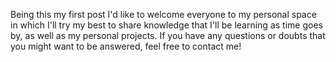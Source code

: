 Being this my first post I'd like to welcome everyone to my personal space in which I'll try my best to share knowledge that I'll be learning as time goes by, as well as my personal projects. If you have any questions or doubts that you might want to be answered, feel free to contact me!